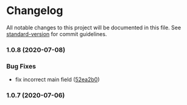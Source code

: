 # Changelog

All notable changes to this project will be documented in this file. See [standard-version](https://github.com/conventional-changelog/standard-version) for commit guidelines.

### 1.0.8 (2020-07-08)


### Bug Fixes

* fix incorrect main field ([52ea2b0](https://github.com/jaredLunde/minify-css.macro/commit/52ea2b079798c01fc45ceb77bd8395b5d113291f))

### 1.0.7 (2020-07-06)
